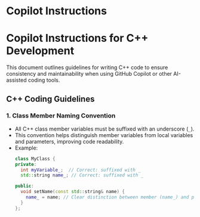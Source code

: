 # Copilot Instructions

# Copilot Instructions for C++ Development

This document outlines guidelines for writing C++ code to ensure consistency and maintainability when using GitHub Copilot or other AI-assisted coding tools.

## C++ Coding Guidelines

### 1. Class Member Naming Convention
- All C++ class member variables must be suffixed with an underscore (`_`).
- This convention helps distinguish member variables from local variables and parameters, improving code readability.
- Example:
  ```cpp
  class MyClass {
  private:
    int myVariable_;  // Correct: suffixed with _
    std::string name_; // Correct: suffixed with _

  public:
    void setName(const std::string& name) {
      name_ = name; // Clear distinction between member (name_) and parameter (name)
    }
  };
